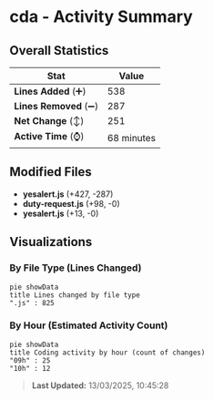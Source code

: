 # cda - Activity Summary 

## Overall Statistics

| Stat                   | Value                                                             |
| ---------------------- | ----------------------------------------------------------------- |
| **Lines Added** (➕)   | 538                                          |
| **Lines Removed** (➖) | 287                                        |
| **Net Change** (↕)    | 251                |
| **Active Time** (⌚)   | 68 minutes |


## Modified Files
- **yesalert.js** (+427, -287)
- **duty-request.js** (+98, -0)
- **yesalert.js** (+13, -0)

## Visualizations

### By File Type (Lines Changed)

```mermaid
pie showData
title Lines changed by file type
".js" : 825
```

### By Hour (Estimated Activity Count)

```mermaid
pie showData
title Coding activity by hour (count of changes)
"09h" : 25
"10h" : 12
```


> **Last Updated:** 13/03/2025, 10:45:28
